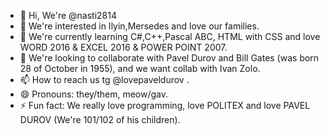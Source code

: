 - 👋 Hi, We're @nasti2814
- 👀 We're interested in Ilyin,Mersedes and love our families.
- 🌱 We're currently learning C#,C++,Pascal ABC, HTML with CSS and love WORD 2016 & EXCEL 2016 & POWER POINT 2007.
- 💞️ We're looking to collaborate with Pavel Durov and Bill Gates (was born 28 of October in 1955), and we want collab with Ivan Zolo.
- 📫 How to reach us tg @lovepaveldurov .
- 😄 Pronouns: they/them, meow/gav.
- ⚡ Fun fact: We really love programming, love POLITEX and love PAVEL DUROV (We're 101/102 of his children).

<!---
nasti2814/nasti2814 is a ✨ special ✨ repository because its `README.md` (this file) appears on your GitHub profile.
You can click the Preview link to take a look at your changes.
--->
